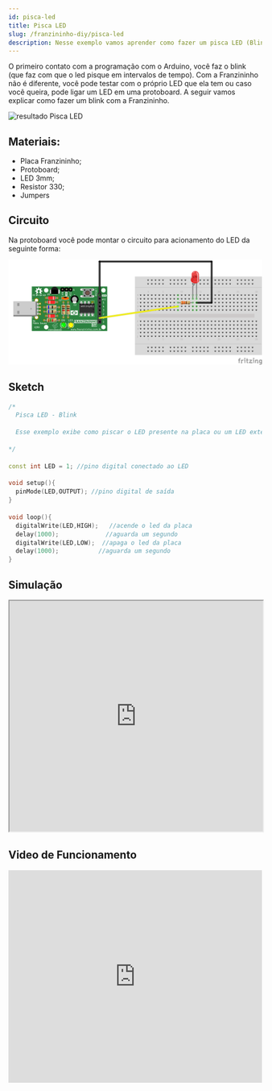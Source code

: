 ```yaml
---
id: pisca-led
title: Pisca LED
slug: /franzininho-diy/pisca-led
description: Nesse exemplo vamos aprender como fazer um pisca LED (Blink) com a Franzininho DIY.
---
```


O primeiro contato com a programação com o Arduino, você faz o blink \(que faz com que o led pisque em intervalos de tempo\). Com a Franzininho não é diferente, você pode testar com o próprio LED que ela tem ou caso você queira, pode ligar um LED em uma protoboard. A seguir vamos explicar como fazer um blink com a Franzininho.

![resultado Pisca LED](img/pisca-led/pisca-led.gif)

## Materiais:

* Placa Franzininho;
* Protoboard;
* LED 3mm;
* Resistor 330;
* Jumpers

## Circuito

Na protoboard você pode montar o circuito para acionamento do LED da seguinte forma:

![Circuito Pisca LED](img/pisca-led/pisca-led.png)

## Sketch

```cpp
/*
  Pisca LED - Blink

  Esse exemplo exibe como piscar o LED presente na placa ou um LED externo ligado ao pino 1 da Franzininho em intervalos de 1 segundo.

*/

const int LED = 1; //pino digital conectado ao LED

void setup(){
  pinMode(LED,OUTPUT); //pino digital de saída
}

void loop(){
  digitalWrite(LED,HIGH);   //acende o led da placa
  delay(1000);             //aguarda um segundo
  digitalWrite(LED,LOW);  //apaga o led da placa
  delay(1000);           //aguarda um segundo
}
```

## Simulação

<iframe width="100%" height="458px" src="https://wokwi.com/arduino/projects/311359028691206722?view=diagram"></iframe>


## Video de Funcionamento

<iframe width="100%" height="422" src="https://www.youtube.com/embed/0YHNiuUSfyk" title="YouTube video player" frameborder="0" allow="accelerometer; autoplay; clipboard-write; encrypted-media; gyroscope; picture-in-picture" allowfullscreen></iframe>

